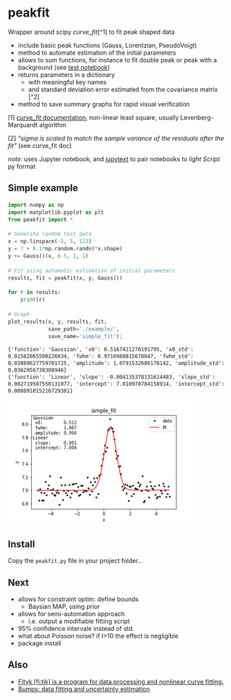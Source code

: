 # peakfit

Wrapper around scipy _curve_fit_[^1] to fit peak shaped data

- include basic peak functions (Gauss, Lorentzian, PseudoVoigt)
- method to automate estimation of the initial parameters 
- allows to sum functions, for instance to fit double peak or peak with a background (see [test notebook](test_peakfit.ipynb))
- returns parameters in a dictionary
    * with meaningful key names
    * and standard deviation error estimated from the covariance matrix [^2]
- method to save summary graphs for rapid visual verification

[1] [_curve_fit_ documentation](https://docs.scipy.org/doc/scipy-1.5.1/reference/generated/scipy.optimize.curve_fit.html#scipy.optimize.curve_fit), non-linear least square, usually Levenberg-Marquardt algorithm

[2] _"sigma is scaled to match the sample variance of the residuals after the fit"_ (see curve_fit doc)

_note:_ uses Jupyter notebook, and [jupytext](https://jupytext.readthedocs.io/en/latest/index.html) to pair notebooks to _light Script_ py format

## Simple example

```python
import numpy as np
import matplotlib.pyplot as plt
from peakfit import *

# Generate random test data
x = np.linspace(-5, 5, 123)
y = 7 + 0.1*np.random.randn(*x.shape)
y += Gauss()(x, 0.5, 1, 1)

# Fit using automatic estimation of initial parameters
results, fit = peakfit(x, y, Gauss())

for r in results:
    print(r)

# Graph
plot_results(x, y, results, fit,
             save_path='./example/',
             save_name='simple_fit');
```


```
{'function': 'Gaussian', 'x0': 0.5167421276191795, 'x0_std': 0.01582065500226034, 'fwhm': 0.9716960815678847, 'fwhm_std': 0.03889627759701725, 'amplitude': 1.0791532686178142, 'amplitude_std': 0.0362956738388946}
{'function': 'Linear', 'slope': -0.004135378131614483, 'slope_std': 0.002719507550131077, 'intercept': 7.010978784158914, 'intercept_std': 0.008891015216729381}
```

![example_fit](./example/simple_fit.png)


## Install

Copy the `peakfit.py` file in your project folder...

## Next
- allows for constraint optim: define bounds
    - Baysian MAP, using prior
- allows for semi-automation approach
    - i.e. output a modifiable fitting script
- 95% confidence intervale instead of std.
- what about Poisson noise? if I>10 the effect is negligible
- package install

## Also
- [Fityk [fi:tik] is a program for data processing and nonlinear curve fitting.](https://fityk.nieto.pl/)
- [Bumps: data fitting and uncertainty estimation](https://github.com/bumps/bumps)
